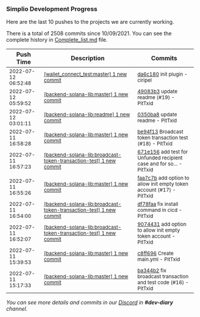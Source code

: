 
### Simplio Development Progress

Here are the last 10 pushes to the projects we are currently working.

There is a total of 2508 commits since 10/09/2021. You can see the complete history in
 [Complete_list.md](Complete_list.md) file.

| Push Time | Description | Commits |
| --- | --- | --- |
| <sub>2022-07-12 06:52:48</sub> | <sub>[[wallet_connect_test:master] 1 new commit](https://github.com/SimplioOfficial/wallet_connect_test/commit/da6c180b7fe96fd6a1df57b276cf64d03d478992)</sub> | <sub>[da6c180](https://github.com/SimplioOfficial/wallet_connect_test/commit/da6c180b7fe96fd6a1df57b276cf64d03d478992) init plugin - ciripel</sub> |
| <sub>2022-07-12 05:59:52</sub> | <sub>[[backend-solana-lib:master] 1 new commit](https://github.com/SimplioOfficial/backend-solana-lib/commit/49083b35b0768fc19e49f861b98ec7dd8d23bb86)</sub> | <sub>[49083b3](https://github.com/SimplioOfficial/backend-solana-lib/commit/49083b35b0768fc19e49f861b98ec7dd8d23bb86) update readme (#19) - PitTxid</sub> |
| <sub>2022-07-12 03:01:11</sub> | <sub>[[backend-solana-lib:readme] 1 new commit](https://github.com/SimplioOfficial/backend-solana-lib/commit/0350ba85a090fc2bc2081b78f7ebb9f687069b42)</sub> | <sub>[0350ba8](https://github.com/SimplioOfficial/backend-solana-lib/commit/0350ba85a090fc2bc2081b78f7ebb9f687069b42) update readme - PitTxid</sub> |
| <sub>2022-07-11 16:58:28</sub> | <sub>[[backend-solana-lib:master] 1 new commit](https://github.com/SimplioOfficial/backend-solana-lib/commit/be94f13ff451ce7a1a44f84d97ad19c902bc8d73)</sub> | <sub>[be94f13](https://github.com/SimplioOfficial/backend-solana-lib/commit/be94f13ff451ce7a1a44f84d97ad19c902bc8d73) Broadcast token transaction test (#18) - PitTxid</sub> |
| <sub>2022-07-11 16:57:23</sub> | <sub>[[backend-solana-lib:broadcast\-token\-transaction\-test] 1 new commit](https://github.com/SimplioOfficial/backend-solana-lib/commit/671e156e21509b02257d7b180169d350b0017366)</sub> | <sub>[671e156](https://github.com/SimplioOfficial/backend-solana-lib/commit/671e156e21509b02257d7b180169d350b0017366) add test for Unfunded recipient case and for so... - PitTxid</sub> |
| <sub>2022-07-11 16:55:26</sub> | <sub>[[backend-solana-lib:master] 1 new commit](https://github.com/SimplioOfficial/backend-solana-lib/commit/faa7c7b9adb019f5e7266849cd4e0c2a24d8817e)</sub> | <sub>[faa7c7b](https://github.com/SimplioOfficial/backend-solana-lib/commit/faa7c7b9adb019f5e7266849cd4e0c2a24d8817e) add option to allow init empty token account (#17) - PitTxid</sub> |
| <sub>2022-07-11 16:54:00</sub> | <sub>[[backend-solana-lib:broadcast\-token\-transaction\-test] 1 new commit](https://github.com/SimplioOfficial/backend-solana-lib/commit/df78faad69dfaee3b75276fe1206bf54f90d11a3)</sub> | <sub>[df78faa](https://github.com/SimplioOfficial/backend-solana-lib/commit/df78faad69dfaee3b75276fe1206bf54f90d11a3) fix install command in cicd - PitTxid</sub> |
| <sub>2022-07-11 16:52:07</sub> | <sub>[[backend-solana-lib:broadcast\-token\-transaction\-test] 1 new commit](https://github.com/SimplioOfficial/backend-solana-lib/commit/907443109441cbbbb30de1d9a0effa28f201c094)</sub> | <sub>[9074431](https://github.com/SimplioOfficial/backend-solana-lib/commit/907443109441cbbbb30de1d9a0effa28f201c094) add option to allow init empty token account - PitTxid</sub> |
| <sub>2022-07-11 15:39:53</sub> | <sub>[[backend-solana-lib:master] 1 new commit](https://github.com/SimplioOfficial/backend-solana-lib/commit/c8ff696cfa28eeba8e9ff3e9a16a78053f7cad3e)</sub> | <sub>[c8ff696](https://github.com/SimplioOfficial/backend-solana-lib/commit/c8ff696cfa28eeba8e9ff3e9a16a78053f7cad3e) Create main.yml - PitTxid</sub> |
| <sub>2022-07-11 15:17:33</sub> | <sub>[[backend-solana-lib:master] 1 new commit](https://github.com/SimplioOfficial/backend-solana-lib/commit/ba344b2b5ccc28c1dab460029b08ecfe8d1b40ba)</sub> | <sub>[ba344b2](https://github.com/SimplioOfficial/backend-solana-lib/commit/ba344b2b5ccc28c1dab460029b08ecfe8d1b40ba) fix broadcast transaction and test code (#16) - PitTxid</sub> |

_You can see more details and commits in our [Discord](https://discord.gg/aKhjuwZmdP) in **#dev-diary** channel._
